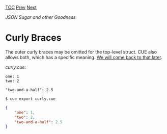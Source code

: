 [TOC](Readme.md) [Prev](commaslists.md) [Next](fold.md)

_JSON Sugar and other Goodness_

# Curly Braces

The outer curly braces may be omitted for the top-level struct.
CUE also allows both, which has a specific meaning.
[We will come back to that later](emit.md).

<!-- CUE editor -->
_curly.cue:_
```
one: 1
two: 2

"two-and-a-half": 2.5
```

<!-- result -->
`$ cue export curly.cue`
```json
{
    "one": 1,
    "two": 2,
    "two-and-a-half": 2.5
}
```

